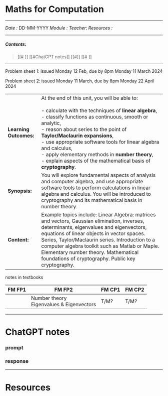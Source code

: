 # Maths for Computation
---
*Date :* DD-MM-YYYY
*Module :* 
*Teacher*: 
*Resources :*

---
##### Contents: 
> [[# ]]  [[#ChatGPT notes]]
> [[#]]
> [[# ]]
> 
---


Problem sheet 1: issued Monday 12 Feb, due by 8pm Monday 11 March 2024

Problem sheet 2: issued Monday 11 March, due by 8pm Monday 22 April 2024

|   |   |
|---|---|
|**Learning Outcomes:**|At the end of this unit, you will be able to:<br><br>- calculate with the techniques of **linear algebra**,<br>- classify functions as continuous, smooth or analytic,<br>- reason about series to the point of **Taylor/Maclaurin expansions**,<br>- use appropriate software tools for linear algebra and calculus,<br>- apply elementary methods in **number theory**,<br>- explain aspects of the mathematical basis of **cryptography**. |
|**Synopsis:**|You will explore fundamental aspects of analysis and computer algebra, and use appropriate software tools to perform calculations in linear algebra and calculus. You will be introduced to cryptography and its mathematical basis in number theory.|
|**Content:**|Example topics include: Linear Algebra: matrices and vectors, Gaussian elimination, inverses, determinants, eigenvalues and eigenvectors, equations of linear objects in vector spaces. Series, Taylor/Maclaurin series. Introduction to a computer algebra toolkit such as Matlab or Maple. Elementary number theory. Mathematical foundations of cryptography. Public key cryptography.|
notes in textbooks  

| FM FP1 | FM FP2 | FM CP1 | FM CP2 |
| ---- | ---- | ---- | ---- |
|  | Number theory <br>Eigenvalues & Eigenvectors | T/M? | T/M? |


---
# ChatGPT notes

### prompt



### response



--- 

# Resources 

